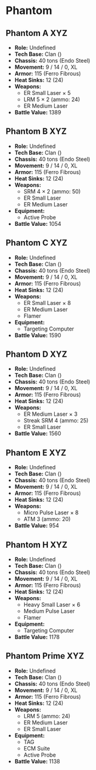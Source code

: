 # Phantom
## Phantom A XYZ
- **Role:** Undefined
- **Tech Base:** Clan ()
- **Chassis:** 40 tons (Endo Steel)
- **Movement:** 9 / 14 / 0, XL
- **Armor:** 115 (Ferro Fibrous)
- **Heat Sinks:** 12 (24)
- **Weapons:**
  - ER Small Laser × 5
  - LRM 5 × 2 (ammo: 24)
  - ER Medium Laser
- **Battle Value:** 1389

## Phantom B XYZ
- **Role:** Undefined
- **Tech Base:** Clan ()
- **Chassis:** 40 tons (Endo Steel)
- **Movement:** 9 / 14 / 0, XL
- **Armor:** 115 (Ferro Fibrous)
- **Heat Sinks:** 12 (24)
- **Weapons:**
  - SRM 4 × 2 (ammo: 50)
  - ER Small Laser
  - ER Medium Laser
- **Equipment:**
  - Active Probe
- **Battle Value:** 1054

## Phantom C XYZ
- **Role:** Undefined
- **Tech Base:** Clan ()
- **Chassis:** 40 tons (Endo Steel)
- **Movement:** 9 / 14 / 0, XL
- **Armor:** 115 (Ferro Fibrous)
- **Heat Sinks:** 12 (24)
- **Weapons:**
  - ER Small Laser × 8
  - ER Medium Laser
  - Flamer
- **Equipment:**
  - Targeting Computer
- **Battle Value:** 1590

## Phantom D XYZ
- **Role:** Undefined
- **Tech Base:** Clan ()
- **Chassis:** 40 tons (Endo Steel)
- **Movement:** 9 / 14 / 0, XL
- **Armor:** 115 (Ferro Fibrous)
- **Heat Sinks:** 12 (24)
- **Weapons:**
  - ER Medium Laser × 3
  - Streak SRM 4 (ammo: 25)
  - ER Small Laser
- **Battle Value:** 1560

## Phantom E XYZ
- **Role:** Undefined
- **Tech Base:** Clan ()
- **Chassis:** 40 tons (Endo Steel)
- **Movement:** 9 / 14 / 0, XL
- **Armor:** 115 (Ferro Fibrous)
- **Heat Sinks:** 12 (24)
- **Weapons:**
  - Micro Pulse Laser × 8
  - ATM 3 (ammo: 20)
- **Battle Value:** 954

## Phantom H XYZ
- **Role:** Undefined
- **Tech Base:** Clan ()
- **Chassis:** 40 tons (Endo Steel)
- **Movement:** 9 / 14 / 0, XL
- **Armor:** 115 (Ferro Fibrous)
- **Heat Sinks:** 12 (24)
- **Weapons:**
  - Heavy Small Laser × 6
  - Medium Pulse Laser
  - Flamer
- **Equipment:**
  - Targeting Computer
- **Battle Value:** 1178

## Phantom Prime XYZ
- **Role:** Undefined
- **Tech Base:** Clan ()
- **Chassis:** 40 tons (Endo Steel)
- **Movement:** 9 / 14 / 0, XL
- **Armor:** 115 (Ferro Fibrous)
- **Heat Sinks:** 12 (24)
- **Weapons:**
  - LRM 5 (ammo: 24)
  - ER Medium Laser
  - ER Small Laser
- **Equipment:**
  - TAG
  - ECM Suite
  - Active Probe
- **Battle Value:** 1138

